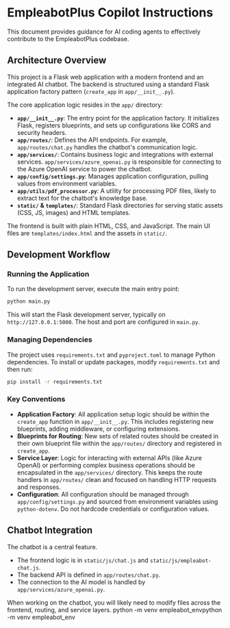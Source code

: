 # EmpleabotPlus Copilot Instructions

This document provides guidance for AI coding agents to effectively contribute to the EmpleabotPlus codebase.

## Architecture Overview

This project is a Flask web application with a modern frontend and an integrated AI chatbot. The backend is structured using a standard Flask application factory pattern (`create_app` in `app/__init__.py`).

The core application logic resides in the `app/` directory:
- **`app/__init__.py`**: The entry point for the application factory. It initializes Flask, registers blueprints, and sets up configurations like CORS and security headers.
- **`app/routes/`**: Defines the API endpoints. For example, `app/routes/chat.py` handles the chatbot's communication logic.
- **`app/services/`**: Contains business logic and integrations with external services. `app/services/azure_openai.py` is responsible for connecting to the Azure OpenAI service to power the chatbot.
- **`app/config/settings.py`**: Manages application configuration, pulling values from environment variables.
- **`app/utils/pdf_processor.py`**: A utility for processing PDF files, likely to extract text for the chatbot's knowledge base.
- **`static/` & `templates/`**: Standard Flask directories for serving static assets (CSS, JS, images) and HTML templates.

The frontend is built with plain HTML, CSS, and JavaScript. The main UI files are `templates/index.html` and the assets in `static/`.

## Development Workflow

### Running the Application

To run the development server, execute the main entry point:

```bash
python main.py
```

This will start the Flask development server, typically on `http://127.0.0.1:5000`. The host and port are configured in `main.py`.

### Managing Dependencies

The project uses `requirements.txt` and `pyproject.toml` to manage Python dependencies. To install or update packages, modify `requirements.txt` and then run:

```bash
pip install -r requirements.txt
```

### Key Conventions

- **Application Factory**: All application setup logic should be within the `create_app` function in `app/__init__.py`. This includes registering new blueprints, adding middleware, or configuring extensions.
- **Blueprints for Routing**: New sets of related routes should be created in their own blueprint file within the `app/routes/` directory and registered in `create_app`.
- **Service Layer**: Logic for interacting with external APIs (like Azure OpenAI) or performing complex business operations should be encapsulated in the `app/services/` directory. This keeps the route handlers in `app/routes/` clean and focused on handling HTTP requests and responses.
- **Configuration**: All configuration should be managed through `app/config/settings.py` and sourced from environment variables using `python-dotenv`. Do not hardcode credentials or configuration values.

## Chatbot Integration

The chatbot is a central feature.
- The frontend logic is in `static/js/chat.js` and `static/js/empleabot-chat.js`.
- The backend API is defined in `app/routes/chat.py`.
- The connection to the AI model is handled by `app/services/azure_openai.py`.

When working on the chatbot, you will likely need to modify files across the frontend, routing, and service layers.
python -m venv empleabot_envpython -m venv empleabot_env
